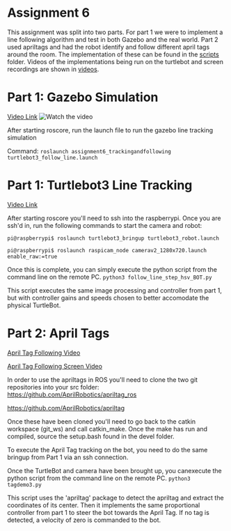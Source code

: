 # Assignment 6
This assignment was split into two parts. For part 1 we were to implement a line following algorithm and test in both Gazebo and the real world. Part 2 used apriltags and had the robot identify and follow different april tags around the room. The implementation of these can be found in the [scripts](/git_ws/src/assignment6_trackingandfollowing/src/scripts) folder. Videos of the implementations being run on the turtlebot and screen recordings are shown in [videos](/git_ws/src/assignment6_trackingandfollowing/src/videos). 


# Part 1: Gazebo Simulation
[Video Link](/git_ws/src/assignment6_trackingandfollowing/src/videos/)
![Watch the video](https://github.com/ameyarsalvi/AuE893_Group1_sp21/blob/main/git_ws/src/assignment6_trackingandfollowing/src/videos/linefollowing_gazebo.gif)

After starting roscore, run the launch file to run the gazebo line tracking simulation

Command: `roslaunch assignment6_trackingandfollowing turtlebot3_follow_line.launch`

# Part 1: Turtlebot3 Line Tracking
[Video Link](/git_ws/src/assignment6_trackingandfollowing/src/videos/TurtleBot_LineFollowing_Real.mp4 )

After starting roscore you'll need to ssh into the raspberrypi. Once you are ssh'd in, run the following commands to start the camera and robot:

`pi@raspberrypi$ roslaunch turtlebot3_bringup turtlebot3_robot.launch`

`pi@raspberrypi$ roslaunch raspicam_node camerav2_1280x720.launch enable_raw:=true`

Once this is complete, you can simply execute the python script from the command line on the remote PC. 
`python3 follow_line_step_hsv_BOT.py`

This script executes the same image processing and controller from part 1, but with controller gains and speeds chosen to better accomodate the physical TurtleBot.
# Part 2: April Tags
[April Tag Following Video](/git_ws/src/assignment6_trackingandfollowing/src/videos/AprilTagFollowing_final.mp4)

[April Tag Following Screen Video](/git_ws/src/assignment6_trackingandfollowing/src/videos/AprilTag_Screen.mp4)

In order to use the apriltags in ROS you'll need to clone the two git repositories into your src folder:
https://github.com/AprilRobotics/apriltag_ros

https://github.com/AprilRobotics/apriltag

Once these have been cloned you'll need to go back to the catkin workspace (git_ws) and call catkin_make. Once the make has run and compiled, source the setup.bash found in the devel folder. 

To execute the April Tag tracking on the bot, you need to do the same bringup from Part 1 via an ssh connection.  

Once the TurtleBot and camera have been brought up, you canexecute the python script from the command line on the remote PC. 
`python3 tagdemo3.py`

This script uses the 'apriltag' package to detect the apriltag and extract the coordinates of its center.  Then it implements the same proportional controller from part 1 to steer the bot towards the April Tag.  If no tag is detected, a velocity of zero is commanded to the bot.  
